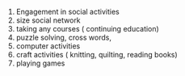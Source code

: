 
1.	Engagement in social activities 
2.	 size social network
3.	taking any courses ( continuing education)
4.	puzzle solving, cross words,
5.	computer activities
6.	craft activities ( knitting, quilting, reading books)
7.	playing games
